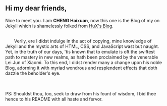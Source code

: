 ## Hi my dear friends,

<style>
  p.indent {
    text-indent: 2em;
  }
</style>

Nice to meet you. I am **CHENG Haixuan**, now this one is the Blog of my on Jekyll which is shamelessly folked from [HuX's Blog](https://github.com/Huxpro/huxpro.github.io).
<br>
<br>
<p class="indent">Verily, ere I didst indulge in the act of copying, mine knowledge of Jekyll and the mystic arts of HTML, CSS, and JavaScript wast but naught. Yet, in the truth of our days, 'tis known that to emulate is oft the swiftest path to mastery in new realms, as hath been proclaimed by the venerable Lei Jun of Xiaomi. To this end, I didst render many a change upon his noble Blog, adorning it with myriad wondrous and resplendent effects that doth dazzle the beholder's eye.</p>
<br>
<br>
PS: Shouldst thou, too, seek to draw from his fount of wisdom, I bid thee hence to his README with all haste and fervor.

